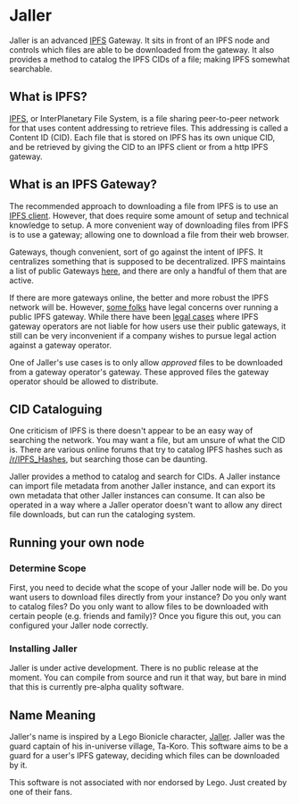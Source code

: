# Jaller

Jaller is an advanced [IPFS](https://ipfs.tech/) Gateway.  It sits in front of an IPFS node and controls which files are able to be downloaded from the gateway.  It also provides a method to catalog the IPFS CIDs of a file; making IPFS somewhat searchable.

## What is IPFS?

[IPFS](https://en.wikipedia.org/wiki/InterPlanetary_File_System), or InterPlanetary File System, is a file sharing peer-to-peer network for that uses content addressing to retrieve files.  This addressing is called a Content ID (CID).  Each file that is stored on IPFS has its own unique CID, and be retrieved by giving the CID to an IPFS client or from a http IPFS gateway.

## What is an IPFS Gateway?

The recommended approach to downloading a file from IPFS is to use an [IPFS client](https://docs.ipfs.tech/install/ipfs-desktop/).  However, that does require some amount of setup and technical knowledge to setup.  A more convenient way of downloading files from IPFS is to use a gateway; allowing one to download a file from their web browser.

Gateways, though convenient, sort of go against the intent of IPFS.  It centralizes something that is supposed to be decentralized.  IPFS maintains a list of public Gateways [here](https://ipfs.github.io/public-gateway-checker/), and there are only a handful of them that are active.

If there are more gateways online, the better and more robust the IPFS network will be.  However, [some folks](https://discuss.ipfs.tech/t/public-gateway-operator-guide/662) have legal concerns over running a public IPFS gateway.  While there have been [legal cases](https://torrentfreak.com/ifps-gateway-operator-is-not-liable-for-pirated-software-keys-240223/) where IPFS gateway operators are not liable for how users use their public gateways, it still can be very inconvenient if a company wishes to pursue legal action against a gateway operator.

One of Jaller's use cases is to only allow *approved* files to be downloaded from a gateway operator's gateway.  These approved files the gateway operator should be allowed to distribute.

## CID Cataloguing

One criticism of IPFS is there doesn't appear to be an easy way of searching the network.  You may want a file, but am unsure of what the CID is.  There are various online forums that try to catalog IPFS hashes such as [/r/IPFS_Hashes](https://www.reddit.com/r/IPFS_Hashes/comments/1dpzdab/clear_web_ipfs_database/), but searching those can be daunting.

Jaller provides a method to catalog and search for CIDs.  A Jaller instance can import file metadata from another Jaller instance, and can export its own metadata that other Jaller instances can consume.  It can also be operated in a way where a Jaller operator doesn't want to allow any direct file downloads, but can run the cataloging system.

## Running your own node

### Determine Scope

First, you need to decide what the scope of your Jaller node will be.  Do you want users to download files directly from your instance?  Do you only want to catalog files?  Do you only want to allow files to be downloaded with certain people (e.g. friends and family)?  Once you figure this out, you can configured your Jaller node correctly.

### Installing Jaller

Jaller is under active development.  There is no public release at the moment.
You can compile from source and run it that way, but bare in mind that this is currently pre-alpha quality software.

## Name Meaning

Jaller's name is inspired by a Lego Bionicle character, [Jaller](https://bionicle.fandom.com/wiki/Jaller).  Jaller was the guard captain of his in-universe village, Ta-Koro.  This software aims to be a guard for a user's IPFS gateway, deciding which files can be downloaded by it.

This software is not associated with nor endorsed by Lego.  Just created by one of their fans.
